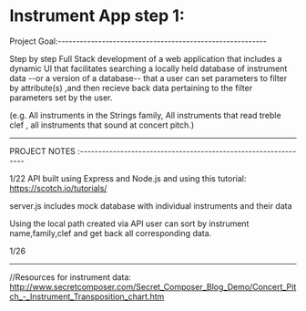# Instrument App step 1:

Project Goal:---------------------------------------------------------

Step by step Full Stack development of a web application that
includes a dynamic UI that facilitates searching 
a locally held database of instrument data --or a version of a database--
that a user can set parameters to filter by attribute(s)
,and then recieve back data pertaining to the filter parameters set by the user.

(e.g. All instruments in the Strings family, All instruments that read treble clef
, all instruments that sound at concert pitch.)

----------------------------------------------------------------------------



PROJECT NOTES :---------------------------------------------------------------


1/22
API built using Express and Node.js 
and using this tutorial: https://scotch.io/tutorials/

server.js includes mock database with individual instruments
and their data


Using the local path created via API
user can sort by instrument name,family,clef 
and get back all corresponding data.

1/26


--------------------------------------------------------




//Resources for instrument data:
<http://www.secretcomposer.com/Secret_Composer_Blog_Demo/Concert_Pitch_-_Instrument_Transposition_chart.htm>

